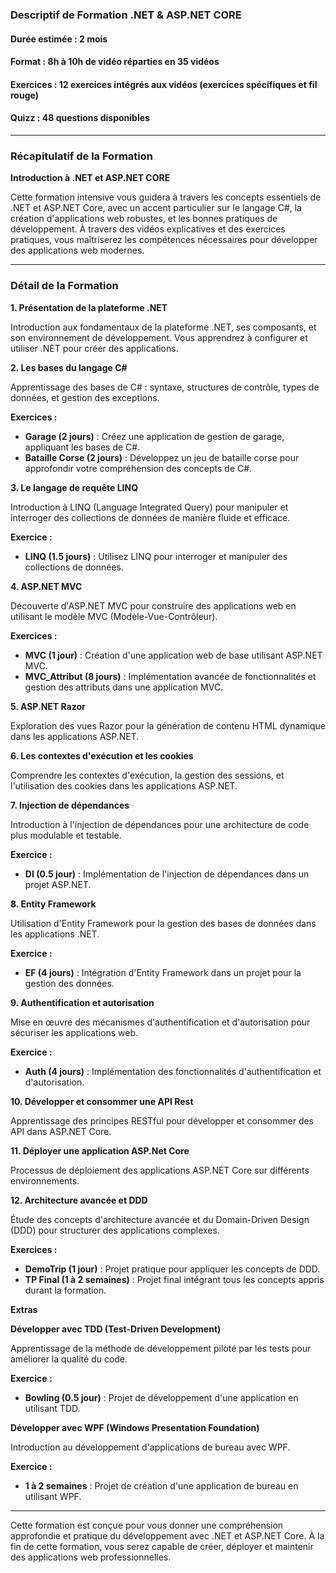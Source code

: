 ### Descriptif de Formation .NET & ASP.NET CORE

#### Durée estimée : 2 mois
#### Format : 8h à 10h de vidéo réparties en 35 vidéos
#### Exercices : 12 exercices intégrés aux vidéos (exercices spécifiques et fil rouge)
#### Quizz : 48 questions disponibles

---

### Récapitulatif de la Formation

**Introduction à .NET et ASP.NET CORE**

Cette formation intensive vous guidera à travers les concepts essentiels de .NET et ASP.NET Core, avec un accent particulier sur le langage C#, la création d'applications web robustes, et les bonnes pratiques de développement. À travers des vidéos explicatives et des exercices pratiques, vous maîtriserez les compétences nécessaires pour développer des applications web modernes.

---

### Détail de la Formation

**1. Présentation de la plateforme .NET**

Introduction aux fondamentaux de la plateforme .NET, ses composants, et son environnement de développement. Vous apprendrez à configurer et utiliser .NET pour créer des applications.

**2. Les bases du langage C#**

Apprentissage des bases de C# : syntaxe, structures de contrôle, types de données, et gestion des exceptions. 

**Exercices :**
   - **Garage (2 jours)** : Créez une application de gestion de garage, appliquant les bases de C#.
   - **Bataille Corse (2 jours)** : Développez un jeu de bataille corse pour approfondir votre compréhension des concepts de C#.

**3. Le langage de requête LINQ**

Introduction à LINQ (Language Integrated Query) pour manipuler et interroger des collections de données de manière fluide et efficace.

**Exercice :**
   - **LINQ (1.5 jours)** : Utilisez LINQ pour interroger et manipuler des collections de données.

**4. ASP.NET MVC**

Découverte d'ASP.NET MVC pour construire des applications web en utilisant le modèle MVC (Modèle-Vue-Contrôleur).

**Exercices :**
   - **MVC (1 jour)** : Création d'une application web de base utilisant ASP.NET MVC.
   - **MVC_Attribut (8 jours)** : Implémentation avancée de fonctionnalités et gestion des attributs dans une application MVC.

**5. ASP.NET Razor**

Exploration des vues Razor pour la génération de contenu HTML dynamique dans les applications ASP.NET.

**6. Les contextes d'exécution et les cookies**

Comprendre les contextes d'exécution, la gestion des sessions, et l'utilisation des cookies dans les applications ASP.NET.

**7. Injection de dépendances**

Introduction à l'injection de dépendances pour une architecture de code plus modulable et testable.

**Exercice :**
   - **DI (0.5 jour)** : Implémentation de l'injection de dépendances dans un projet ASP.NET.

**8. Entity Framework**

Utilisation d'Entity Framework pour la gestion des bases de données dans les applications .NET.

**Exercice :**
   - **EF (4 jours)** : Intégration d'Entity Framework dans un projet pour la gestion des données.

**9. Authentification et autorisation**

Mise en œuvre des mécanismes d'authentification et d'autorisation pour sécuriser les applications web.

**Exercice :**
   - **Auth (4 jours)** : Implémentation des fonctionnalités d'authentification et d'autorisation.

**10. Développer et consommer une API Rest**

Apprentissage des principes RESTful pour développer et consommer des API dans ASP.NET Core.

**11. Déployer une application ASP.Net Core**

Processus de déploiement des applications ASP.NET Core sur différents environnements.

**12. Architecture avancée et DDD**

Étude des concepts d'architecture avancée et du Domain-Driven Design (DDD) pour structurer des applications complexes.

**Exercices :**
   - **DemoTrip (1 jour)** : Projet pratique pour appliquer les concepts de DDD.
   - **TP Final (1 à 2 semaines)** : Projet final intégrant tous les concepts appris durant la formation.

**Extras**

**Développer avec TDD (Test-Driven Development)**

Apprentissage de la méthode de développement piloté par les tests pour améliorer la qualité du code.

**Exercice :**
   - **Bowling (0.5 jour)** : Projet de développement d'une application en utilisant TDD.


**Développer avec WPF (Windows Presentation Foundation)**

Introduction au développement d'applications de bureau avec WPF.

**Exercice :**
   - **1 à 2 semaines** : Projet de création d'une application de bureau en utilisant WPF.

---

Cette formation est conçue pour vous donner une compréhension approfondie et pratique du développement avec .NET et ASP.NET Core. À la fin de cette formation, vous serez capable de créer, déployer et maintenir des applications web professionnelles.

